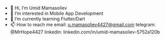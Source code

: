 - 👋 Hi, I’m Umid Mamasoliev
- 👀 I’m interested in Mobile App Development
- 🌱 I’m currently learning Flutter/Dart
- 📫 How to reach me
email: u.mamasoliev4427@gmail.com
telegram: @MrHope4427
linkedin: linkedin.com/in/umid-mamasoliev-5752a120b

<!---
UmidMamasoliev/UmidMamasoliev is a ✨ special ✨ repository because its `README.md` (this file) appears on your GitHub profile.
You can click the Preview link to take a look at your changes.
--->
